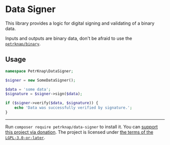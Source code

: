 # Data Signer

This library provides a logic for digital signing and validating of a binary data.

Inputs and outputs are binary data, don't be afraid to use the [`petrknap/binary`](https://github.com/petrknap/php-binary).


## Usage

```php
namespace PetrKnap\DataSigner;

$signer = new SomeDataSigner();

$data = 'some data';
$signature = $signer->sign($data);

if ($signer->verify($data, $signature)) {
    echo 'Data was successfully verified by signature.';
}
```

---

Run `composer require petrknap/data-signer` to install it.
You can [support this project via donation](https://petrknap.github.io/donate.html).
The project is licensed under [the terms of the `LGPL-3.0-or-later`](./COPYING.LESSER).
